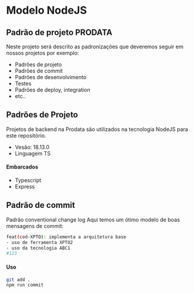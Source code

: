 # Modelo NodeJS
## Padrão de projeto PRODATA

Neste projeto será descrito as padronizações que deveremos seguir em nossos projetos
por exemplo:

- Padrões de projeto
- Padrões de commit
- Padrões de desenvolvimento
- Testes
- Padrões de deploy, integration
- etc..

## Padrões de Projeto

Projetos de backend na Prodata são utilizados na tecnologia NodeJS para este repositório.
- Vesão: 18.13.0
- Linguagem TS

#### Embarcados

- Typescript
- Express

## Padrão de commit
Padrão conventional change log
Aqui temos um ótimo modelo de boas mensagens de commit:
```sh
feat(cod-XPTO): implementa a arquitetura base
- uso de ferramenta XPTO2
- uso da tecnologia ABC1
#123
```
#### Uso
```sh
git add .
npm run commit
```
